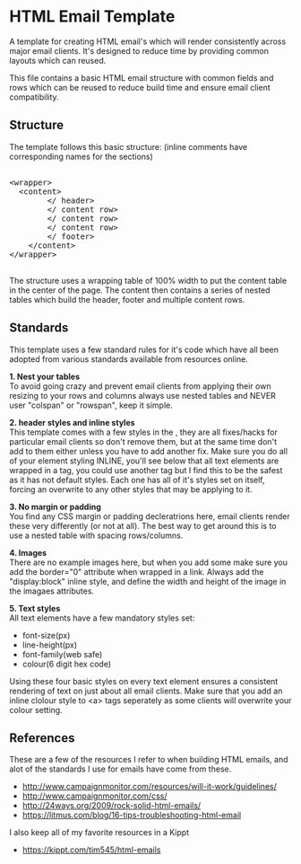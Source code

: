 HTML Email Template
===================

A template for creating HTML email's which will render consistently across major email clients. It's designed to reduce time by providing common layouts which can reused.


This file contains a basic HTML email structure with 
common fields and rows which can be reused
to reduce build time and ensure email client compatibility.

Structure
----------------------------------------------------------
The template follows this basic structure:
(inline comments have corresponding names for the sections)

<pre>

&lt;wrapper&gt;
  &lt;content&gt;
        &lt;/ header&gt;
        &lt;/ content row&gt;
        &lt;/ content row&gt;
        &lt;/ content row&gt;
        &lt;/ footer&gt;
    &lt;/content&gt;
&lt;/wrapper&gt;

</pre>

The structure uses a wrapping table of 100% width to put 
the content table in the center of the page. The content
then contains a series of nested tables which build the
header, footer and multiple content rows.

Standards
----------------------------------------------------------
This template uses a few standard rules for it's code
which have all been adopted from various standards
available from resources online.

<strong>1. Nest your tables</strong> <br/>
To avoid going crazy and prevent email clients from
applying their own resizing to your rows and columns
always use nested tables and NEVER user "colspan" or
"rowspan", keep it simple.

<strong>2. header styles and inline styles</strong> <br/>
This template comes with a few styles in the <head>,
they are all fixes/hacks for particular email clients
so don't remove them, but at the same time don't add to 
them either unless you have to add another fix. Make sure 
you do all of your element styling INLINE, you'll see below 
that all text elements are wrapped in a <span> tag, you 
could use another tag but I find this to be the safest as it 
has not default styles. Each one has all of it's styles
set on itself, forcing an overwrite to any other styles
that may be applying to it.

<strong>3. No margin or padding</strong> <br/>
You find any CSS margin or padding decleratrions here,
email clients render these very differently (or not at 
all). The best way to get around this is to use a nested
table with spacing rows/columns.

<strong>4. Images</strong> <br/>
There are no example images here, but when you add some
make sure you add the border="0" attribute when wrapped in
a link. Always add the "display:block" inline style, and
define the width and height of the image in the imagaes
attributes.

<strong>5. Text styles</strong> <br/>
All text elements have a few mandatory styles set:

- font-size(px)
- line-height(px)
- font-family(web safe)
- colour(6 digit hex code)

Using these four basic styles on every text element ensures 
a consistent rendering of text on just about all email 
clients. Make sure that you add an inline clolour style
to &lt;a&gt; tags seperately as some clients will overwrite
your colour setting.

References
----------------------------------------------------------
These are a few of the resources I refer to when building
HTML emails, and alot of the standards I use for emails
have come from these.
- http://www.campaignmonitor.com/resources/will-it-work/guidelines/
- http://www.campaignmonitor.com/css/
- http://24ways.org/2009/rock-solid-html-emails/
- https://litmus.com/blog/16-tips-troubleshooting-html-email

I also keep all of my favorite resources in a Kippt
- https://kippt.com/tim545/html-emails
